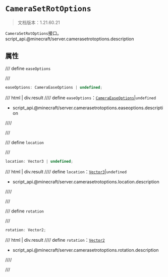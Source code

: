 # `CameraSetRotOptions`

> 文档版本：1.21.60.21

`CameraSetRotOptions`接口。script_api.@minecraft/server.camerasetrotoptions.description

## 属性

/// define
`easeOptions`


///

```js
easeOptions: CameraEaseOptions | undefined;
```

/// html | div.result
//// define
`easeOptions`：[`CameraEaseOptions`](./cameraeaseoptions.md)|`undefined`

- script_api.@minecraft/server.camerasetrotoptions.easeoptions.description


////

///


/// define
`location`


///

```js
location: Vector3 | undefined;
```

/// html | div.result
//// define
`location`：[`Vector3`](./vector3.md)|`undefined`

- script_api.@minecraft/server.camerasetrotoptions.location.description


////

///


/// define
`rotation`


///

```js
rotation: Vector2;
```

/// html | div.result
//// define
`rotation`：[`Vector2`](./vector2.md)

- script_api.@minecraft/server.camerasetrotoptions.rotation.description


////

///

